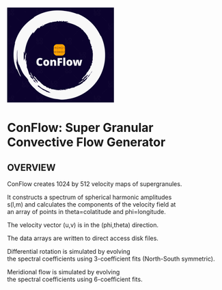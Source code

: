 ![ConFlow](conflow_logo_small.png)
  
# ConFlow: Super Granular Convective Flow Generator 
  
## OVERVIEW ##
  
ConFlow creates 1024 by 512 velocity maps of supergranules.  
  
It constructs a spectrum of spherical harmonic amplitudes  
s(l,m) and calculates the components of the velocity field at  
an array of points in theta=colatitude and phi=longitude.  
  
The velocity vector (u,v) is in the (phi,theta) direction.  
  
The data arrays are written to direct access disk files.   
  
Differential rotation is simulated by evolving  
the spectral coefficients using 3-coefficient fits (North-South symmetric).  
  
Meridional flow is simulated by evolving  
the spectral coefficients using 6-coefficient fits.  
